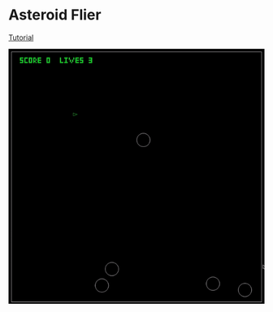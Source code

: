 # Asteroid Flier

[Tutorial](https://medium.com/web-maker/making-asteroids-with-kontra-js-and-web-maker-95559d39b45f)

![](./game.gif)